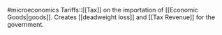 #microeconomics 
Tariffs::[[Tax]] on the importation of [[Economic Goods|goods]].  Creates [[deadweight loss]] and [[Tax Revenue]] for the government. 